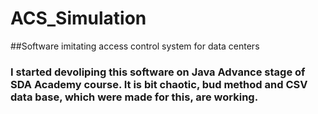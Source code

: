 # ACS_Simulation 
##Software imitating access control system for data centers
### I started devoliping this software on Java Advance stage of SDA Academy course. It is bit chaotic, bud method and CSV data base, which were made for this, are working. 
## 
